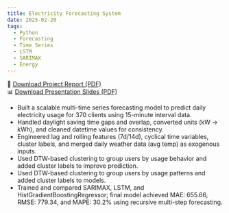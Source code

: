 ```yaml
---
title: Electricity Forecasting System
date: 2025-02-20
tags:
  - Python
  - Forecasting
  - Time Series
  - LSTM
  - SARIMAX
  - Energy
---
```


📄 [Download Project Report (PDF)](/static/uploads/electricity_report.pdf)  
📊 [Download Presentation Slides (PDF)](/static//uploads/electricity_slide.pdf)

- Built a scalable multi-time series forecasting model to predict daily electricity usage for 370 clients using 15-minute interval data.
- Handled daylight saving time gaps and overlap, converted units (kW → kWh), and cleaned datetime values for consistency.
- Engineered lag and rolling features (7d/14d), cyclical time variables, cluster labels, and merged daily weather data (avg temp) as exogenous inputs.  
- Used DTW-based clustering to group users by usage behavior and added cluster labels to improve prediction.  
- Used DTW-based clustering to group users by usage patterns and added cluster labels to models.
- Trained and compared SARIMAX, LSTM, and HistGradientBoostingRegressor; final model achieved MAE: 655.66, RMSE: 779.34, and MAPE: 30.2% using recursive multi-step forecasting.


<!--more-->

